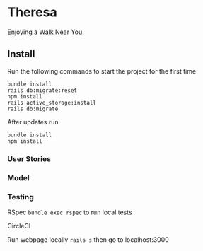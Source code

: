 # Theresa

Enjoying a Walk Near You.

## Install

Run the following commands to start the project for the first time
```
bundle install
rails db:migrate:reset
npm install
rails active_storage:install
rails db:migrate
```

After updates run
```
bundle install
npm install
```

### User Stories

### Model

### Testing
RSpec
`bundle exec rspec` to run local tests

CircleCI


Run webpage locally
`rails s` then go to localhost:3000
